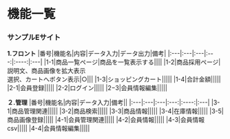 # 機能一覧
### サンプルEサイト
**1.フロント**
|番号|機能名|内容|データ入力|データ出力|備考|
|:---|:---|:---|:---:|:----:|:---|
|1-1|商品一覧ページ|商品を一覧表示する||||
|1-2|商品採用ページ|説明文、商品画像を拡大表示<br>選択、カートへボタン表示|○|||
|1-3|ショッピングカート|||||
|1-4|合計金額|||||
|2-1|会員登録|||||
|2-2|ログイン|||||
|2−3|会員情報編集|||||

**２.管理**
|番号|機能名|内容|データ入力|備考||
|:---|:---|:---|:---:|:----:|:---|
|3-1|商品管理関連|||||
|3-2|商品検索|||||
|3-3|商品情報|||||
|3-4|在庫情報|||||
|3-5|商品画像登録|||||
|4-1|会員管理関連|||||
|4-2|会員情報|||||
|4-3|会員情報csv|||||
|4-4|会員情報編集|||||
